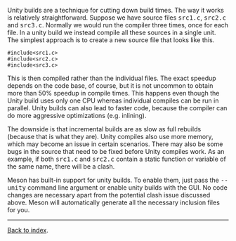 Unity builds are a technique for cutting down build times. The way it works is relatively straightforward. Suppose we have source files <tt>src1.c</tt>, <tt>src2.c</tt> and <tt>src3.c</tt>. Normally we would run the compiler three times, once for each file. In a unity build we instead compile all these sources in a single unit. The simplest approach is to create a new source file that looks like this.

    #include<src1.c>
    #include<src2.c>
    #include<src3.c>

This is then compiled rather than the individual files. The exact speedup depends on the code base, of course, but it is not uncommon to obtain more than 50% speedup in compile times. This happens even though the Unity build uses only one CPU whereas individual compiles can be run in parallel. Unity builds can also lead to faster code, because the compiler can do more aggressive optimizations (e.g. inlining).

The downside is that incremental builds are as slow as full rebuilds (because that is what they are). Unity compiles also use more memory, which may become an issue in certain scenarios. There may also be some bugs in the source that need to be fixed before Unity compiles work. As an example, if both <tt>src1.c</tt> and <tt>src2.c</tt> contain a static function or variable of the same name, there will be a clash.

Meson has built-in support for unity builds. To enable them, just pass the <tt>--unity</tt> command line argument or enable unity builds with the GUI. No code changes are necessary apart from the potential clash issue discussed above. Meson will automatically generate all the necessary inclusion files for you. 

---

[Back to index](Manual).
